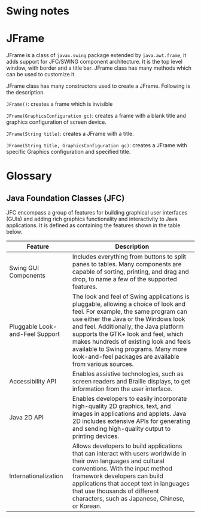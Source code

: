 # Swing notes

# JFrame
JFrame is a class of `javax.swing` package extended by `java.awt.frame`, it adds support for JFC/SWING component architecture. It is the top level window, with border and a title bar. JFrame class has many methods which can be used to customize it.

JFrame class has many constructors used to create a JFrame. Following is the description.

`JFrame()`: creates a frame which is invisible

`JFrame(GraphicsConfiguration gc)`: creates a frame with a blank title and graphics configuration of screen device.

`JFrame(String title)`: creates a JFrame with a title.

`JFrame(String title, GraphicsConfiguration gc)`: creates a JFrame with specific Graphics configuration and specified title.

# Glossary

## Java Foundation Classes (JFC)

JFC encompass a group of features for building graphical user interfaces (GUIs) and adding rich graphics functionality and interactivity to Java applications. It is defined as containing the features shown in the table below.

|Feature |	Description|
|--------|-------------|
|Swing GUI Components |	Includes everything from buttons to split panes to tables. Many components are capable of sorting, printing, and drag and drop, to name a few of the supported features.|
|Pluggable Look-and-Feel Support | The look and feel of Swing applications is pluggable, allowing a choice of look and feel. For example, the same program can use either the Java or the Windows look and feel. Additionally, the Java platform supports the GTK+ look and feel, which makes hundreds of existing look and feels available to Swing programs. Many more look-and-feel packages are available from various sources.|
|Accessibility API|	Enables assistive technologies, such as screen readers and Braille displays, to get information from the user interface.|
|Java 2D API| Enables developers to easily incorporate high-quality 2D graphics, text, and images in applications and applets. Java 2D includes extensive APIs for generating and sending high-quality output to printing devices.|
|Internationalization |	Allows developers to build applications that can interact with users worldwide in their own languages and cultural conventions. With the input method framework developers can build applications that accept text in languages that use thousands of different characters, such as Japanese, Chinese, or Korean.|
